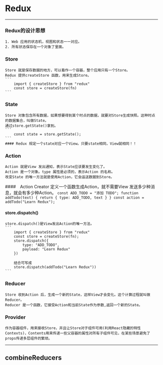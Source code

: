 # Redux

-----
### Redux的设计思想
    1. Web 应用的状态机，视图和状态一一对应。
    2. 所有状态保存在一个对象了里面。

### Store
    Store 就是保存数据的地方，可以看作一个容器，整个应用只有一个Store。
    Redux 提供createStore 函数，用来生成Store。
    ```
        import { createStore } from "redux"
        const store = createStore(fn)
    ```

### State
    Store 对象包含所有数据，如果想要得到某个时点的数据，就要对Store生成快照。这种时点的数据集合，叫做State。
    通过store.getState()拿到。
    ```
        const state = store.getState();
    ```
    #### Redux 规定一个state对应一个View。只要state相同，View就相同！！

### Action
    Action 就是View 发出通知，表示State应该要发生变化了。
    Action 是一个对象。type 属性是必须的，表示Action 的名称。
    改变State 的唯一方法就是使用Action，它会运送数据到Store。

####　Action Creator
    定义一个函数生成Action，就不需要View 发送多少种消息，就会有多少种Action。
    ```
        const ADD_TODO = "添加 TODO";
        function addTodo(text) {
            return {
                type: ADD_TODO,
                text
            }
        }
        const action = addTodo("Learn Redux");
    ```
#### store.dispatch()
    store.dispatch()是View发出Action的唯一方法。
    ```
        import { createStore } from "redux"
        const store = createStore(fn);
        store.dispatch({
            type: "ADD_TODO",
            payload: "Learn Redux"
        })

        结合可写成
        store.dispatch(addTodo("Learn Redux"))
    ```
### Reducer
    Store 收到Action 后，生成一个新的State，这样View才会变化。这个计算过程就叫做 Reducer。
    Reducer 是一个函数，它接受Action和当前State作为参数,返回一个新的State。
### Provider
    作为容器组件，用来接收Store，并且让Store对子组件可用(利用React隐藏的特性Contexts)，Contents用来传递一些父容器的属性对所有子组件可见，在某些场景避免了props传递多层组件的繁琐。

---- 

## combineReducers